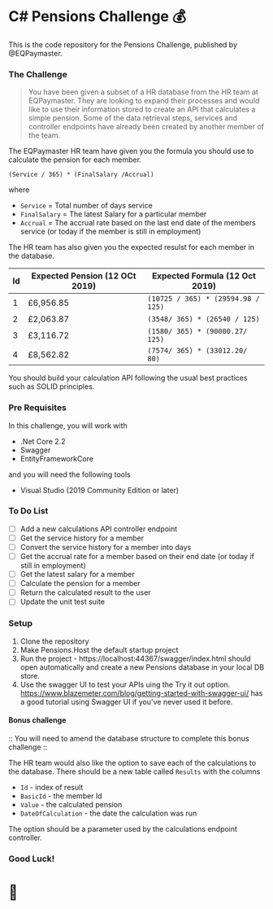 # C# Pensions Challenge :moneybag:

This is the code repository for the Pensions Challenge, published by @EQPaymaster.

### The Challenge
>You have been given a subset of a HR database from the HR team at EQPaymaster.  They are looking to expand their processes and would like to use their information stored to create an API that calculates a simple pension.  Some of the data retrieval steps, services and controller endpoints have already been created by another member of the team.

The EQPaymaster HR team have given you the formula you should use to calculate the pension for each member.

`(Service / 365) * (FinalSalary /Accrual)`

where
- `Service` = Total number of days service
- `FinalSalary` = The latest Salary for a particular member
- `Accrual` = The accrual rate based on the last end date of the members service (or today if the member is still in employment)

The HR team has also given you the expected resulst for each member in the database.

| Id | Expected Pension (12 OCt 2019) | Expected Formula (12 Oct 2019)     |
| -- | ------------------------------ | ------------------------------     |
| 1  | £6,956.85                      | `(10725 / 365) * (29594.98 / 125)` |
| 2  | £2,063.87                      | `(3548/ 365) * (26540 / 125)`      |
| 3  | £3,116.72                      | `(1580/ 365) * (90000.27/ 125)`    |
| 4  | £8,562.82                      | `(7574/ 365) * (33012.20/ 80)`     |

You should build your calculation API following the usual best practices such as SOLID principles.

### Pre Requisites
In this challenge, you will work with
- .Net Core 2.2
- Swagger
- EntityFrameworkCore

and you will need the following tools
- Visual Studio (2019 Community Edition or later)

### To Do List
- [ ] Add a new calculations API controller endpoint
- [ ] Get the service history for a member
- [ ] Convert the service history for a member into days
- [ ] Get the accrual rate for a  member based on their end date (or today if still in employment)
- [ ] Get the latest salary for a member
- [ ] Calculate the pension for a member
- [ ] Return the calculated result to the user
- [ ] Update the unit test suite

### Setup
1. Clone the repository
2.  Make Pensions.Host the default startup project
3. Run the project - https://localhost:44367/swagger/index.html should open automatically and create a new Pensions database in your local DB store.
4. Use the swagger UI to test your APIs uing the Try it out option.  https://www.blazemeter.com/blog/getting-started-with-swagger-ui/ has a good tutorial using Swagger UI if you've never used it before.

#### Bonus challenge
:: You will need to amend the database structure to complete this bonus challenge ::

The HR team would also like the option to save each of the calculations to the database.  There should be a new table called `Results` with the columns
- `Id` - index of result
- `BasicId` - the member Id
- `Value` - the calculated pension
- `DateOfCalculation` - the date the calculation was run

The option should be a parameter used by the calculations endpoint controller.

### Good Luck!

# :rocket:
